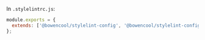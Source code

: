 In `.stylelintrc.js`:

```js
module.exports = {
  extends: ['@bowencool/stylelint-config', '@bowencool/stylelint-config-less'],
};
```
